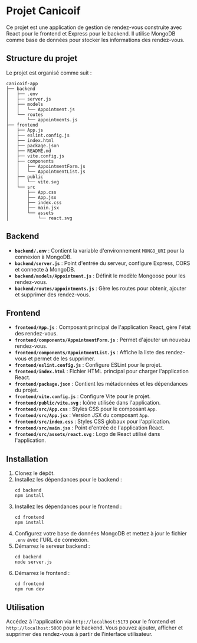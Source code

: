 # Projet Canicoif

Ce projet est une application de gestion de rendez-vous construite avec React pour le frontend et Express pour le backend. Il utilise MongoDB comme base de données pour stocker les informations des rendez-vous.

## Structure du projet

Le projet est organisé comme suit :

```
canicoif-app
├── backend
│   ├── .env
│   ├── server.js
│   ├── models
│   │   └── Appointment.js
│   └── routes
│       └── appointments.js
├── frontend
│   ├── App.js
│   ├── eslint.config.js
│   ├── index.html
│   ├── package.json
│   ├── README.md
│   ├── vite.config.js
│   ├── components
│   │   ├── AppointmentForm.js
│   │   └── AppointmentList.js
│   ├── public
│   │   └── vite.svg
│   └── src
│       ├── App.css
│       ├── App.jsx
│       ├── index.css
│       ├── main.jsx
│       └── assets
│           └── react.svg
```

## Backend

- **`backend/.env`** : Contient la variable d'environnement `MONGO_URI` pour la connexion à MongoDB.
- **`backend/server.js`** : Point d'entrée du serveur, configure Express, CORS et connecte à MongoDB.
- **`backend/models/Appointment.js`** : Définit le modèle Mongoose pour les rendez-vous.
- **`backend/routes/appointments.js`** : Gère les routes pour obtenir, ajouter et supprimer des rendez-vous.

## Frontend

- **`frontend/App.js`** : Composant principal de l'application React, gère l'état des rendez-vous.
- **`frontend/components/AppointmentForm.js`** : Permet d'ajouter un nouveau rendez-vous.
- **`frontend/components/AppointmentList.js`** : Affiche la liste des rendez-vous et permet de les supprimer.
- **`frontend/eslint.config.js`** : Configure ESLint pour le projet.
- **`frontend/index.html`** : Fichier HTML principal pour charger l'application React.
- **`frontend/package.json`** : Contient les métadonnées et les dépendances du projet.
- **`frontend/vite.config.js`** : Configure Vite pour le projet.
- **`frontend/public/vite.svg`** : Icône utilisée dans l'application.
- **`frontend/src/App.css`** : Styles CSS pour le composant `App`.
- **`frontend/src/App.jsx`** : Version JSX du composant `App`.
- **`frontend/src/index.css`** : Styles CSS globaux pour l'application.
- **`frontend/src/main.jsx`** : Point d'entrée de l'application React.
- **`frontend/src/assets/react.svg`** : Logo de React utilisé dans l'application.

## Installation

1. Clonez le dépôt.
2. Installez les dépendances pour le backend :
   ```
   cd backend
   npm install
   ```
3. Installez les dépendances pour le frontend :
   ```
   cd frontend
   npm install
   ```
4. Configurez votre base de données MongoDB et mettez à jour le fichier `.env` avec l'URL de connexion.
5. Démarrez le serveur backend :
   ```
   cd backend
   node server.js
   ```
6. Démarrez le frontend :
   ```
   cd frontend
   npm run dev
   ```

## Utilisation

Accédez à l'application via `http://localhost:5173` pour le frontend et `http://localhost:5000` pour le backend. Vous pouvez ajouter, afficher et supprimer des rendez-vous à partir de l'interface utilisateur.